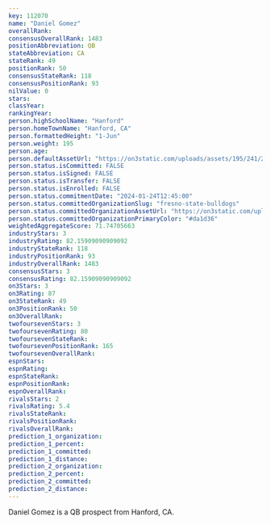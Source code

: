 ```yaml
---
key: 112070
name: "Daniel Gomez"
overallRank: 
consensusOverallRank: 1483
positionAbbreviation: QB
stateAbbreviation: CA
stateRank: 49
positionRank: 50
consensusStateRank: 118
consensusPositionRank: 93
nilValue: 0
stars: 
classYear: 
rankingYear: 
person.highSchoolName: "Hanford"
person.homeTownName: "Hanford, CA"
person.formattedHeight: "1-Jun"
person.weight: 195
person.age: 
person.defaultAssetUrl: "https://on3static.com/uploads/assets/195/241/241195.png"
person.status.isCommitted: FALSE
person.status.isSigned: FALSE
person.status.isTransfer: FALSE
person.status.isEnrolled: FALSE
person.status.commitmentDate: "2024-01-24T12:45:00"
person.status.committedOrganizationSlug: "fresno-state-bulldogs"
person.status.committedOrganizationAssetUrl: "https://on3static.com/uploads/assets/940/149/149940.svg"
person.status.committedOrganizationPrimaryColor: "#da1d36"
weightedAggregateScore: 71.74705663
industryStars: 3
industryRating: 82.15909090909092
industryStateRank: 118
industryPositionRank: 93
industryOverallRank: 1483
consensusStars: 3
consensusRating: 82.15909090909092
on3Stars: 3
on3Rating: 87
on3StateRank: 49
on3PositionRank: 50
on3OverallRank: 
twofoursevenStars: 3
twofoursevenRating: 80
twofoursevenStateRank: 
twofoursevenPositionRank: 165
twofoursevenOverallRank: 
espnStars: 
espnRating: 
espnStateRank: 
espnPositionRank: 
espnOverallRank: 
rivalsStars: 2
rivalsRating: 5.4
rivalsStateRank: 
rivalsPositionRank: 
rivalsOverallRank: 
prediction_1_organization: 
prediction_1_percent: 
prediction_1_committed: 
prediction_1_distance: 
prediction_2_organization: 
prediction_2_percent: 
prediction_2_committed: 
prediction_2_distance: 
---
```

Daniel Gomez is a QB prospect from Hanford, CA.